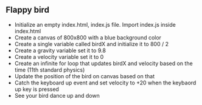 ## Flappy bird

 - Initialize an empty index.html, index.js file. Import index.js inside index.html
 - Create a canvas of 800x800 with a blue background color
 - Create a single variable called birdX and initialize it to 800 / 2
 - Create a gravity variable set it to 9.8
 - Create a velocity variable set it to 0
 - Create an infinite for loop that updates birdX and velocity based on the time (11th standard physics)
 - Update the position of the bird on canvas based on that
 - Catch the keyboard up event and set velocity to +20 when the keybaord up key is pressed
 - See your bird dance up and down
